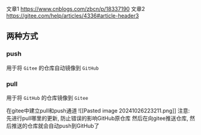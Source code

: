 文章1 
https://www.cnblogs.com/zbcn/p/18337190
文章2
https://gitee.com/help/articles/4336#article-header3

## 两种方式
### push
用于将 `Gitee` 的仓库自动镜像到 `GitHub`

### pull
用于将 `GitHub` 的仓库镜像到 `Gitee` 

在gitee中建立pull和push通道
![[Pasted image 20241026223211.png]]
注意: 先进行pull哪里的更新, 防止错误的影响GitHub原仓库
然后在向gitee推送仓库, 然后推送的仓库就会自动push到GitHub了